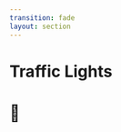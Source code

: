 ```yaml
---
transition: fade
layout: section
---
```



<div class="text-center">

# Traffic Lights 
# 🚦

  
</div>

<!--
Trafik ışıkları analojisi ile State Machine'leri anlamaya çalışacağız.
-->
